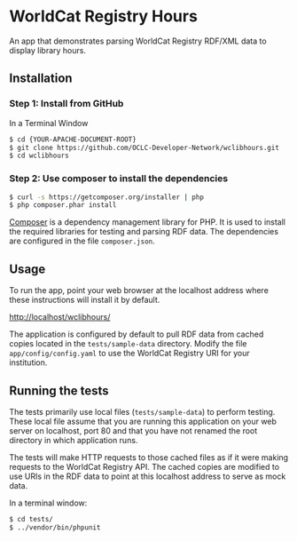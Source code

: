 # WorldCat Registry Hours

An app that demonstrates parsing WorldCat Registry RDF/XML data to display library hours.

## Installation

### Step 1: Install from GitHub

In a Terminal Window

```bash
$ cd {YOUR-APACHE-DOCUMENT-ROOT}
$ git clone https://github.com/OCLC-Developer-Network/wclibhours.git
$ cd wclibhours
```

### Step 2: Use composer to install the dependencies

```bash
$ curl -s https://getcomposer.org/installer | php
$ php composer.phar install
```

[Composer](https://getcomposer.org/doc/00-intro.md) is a dependency management library for PHP. It is used to install the required libraries for testing and parsing RDF data. The dependencies are configured in the file `composer.json`.

## Usage

To run the app, point your web browser at the localhost address where these instructions will install it by default. 

[http://localhost/wclibhours/](http://localhost/wclibhours/)

The application is configured by default to pull RDF data from cached copies located in the `tests/sample-data` 
directory. Modify the file `app/config/config.yaml` to use the WorldCat Registry URI for your institution.

## Running the tests

The tests primarily use local files (`tests/sample-data`) to perform testing. These local file assume that you are running this application on your web server on localhost, port 80 and that you have not renamed the root directory in which application runs. 

The tests will make HTTP requests to those cached files as if it were making requests to the WorldCat Registry API. The cached copies are modified to use URIs in the RDF data to point at this localhost address to serve as mock data.

In a terminal window:

```bash
$ cd tests/
$ ../vendor/bin/phpunit
```